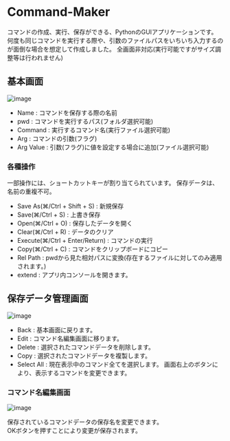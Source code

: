 # Command-Maker
コマンドの作成、実行、保存ができる、PythonのGUIアプリケーションです。  
何度も同じコマンドを実行する際や、引数のファイルパスをいちいち入力するのが面倒な場合を想定して作成しました。 
全画面非対応(実行可能ですがサイズ調整等は行われません)

## 基本画面
![image](https://github.com/gengithub17/Command-Maker/assets/25129056/f8c47794-caa2-4ec9-92a2-f68657bb8269)
- Name : コマンドを保存する際の名前
- pwd  : コマンドを実行するパス(フォルダ選択可能)
- Command : 実行するコマンド名(実行ファイル選択可能)
- Arg : コマンドの引数(フラグ)
- Arg Value : 引数(フラグ)に値を設定する場合に追加(ファイル選択可能)

### 各種操作
一部操作には、ショートカットキーが割り当てられています。 
保存データは、名前の重複不可。
- Save As(⌘/Ctrl + Shift + S) : 新規保存
- Save(⌘/Ctrl + S) : 上書き保存
- Open(⌘/Ctrl + O) : 保存したデータを開く
- Clear(⌘/Ctrl + R) : データのクリア
- Execute(⌘/Ctrl + Enter/Return) : コマンドの実行
- Copy(⌘/Ctrl + C) : コマンドをクリップボードにコピー
- Rel Path : pwdから見た相対パスに変換(存在するファイルに対してのみ適用されます。)
- extend : アプリ内コンソールを開きます。

## 保存データ管理画面
![image](https://github.com/gengithub17/Command-Maker/assets/25129056/dbb4871e-a8bb-4486-ac21-8f00f0dd2922)
- Back : 基本画面に戻ります。
- Edit : コマンド名編集画面に移ります。
- Delete : 選択されたコマンドデータを削除します。
- Copy : 選択されたコマンドデータを複製します。
- Select All : 現在表示中のコマンド全てを選択します。
画面右上のボタンにより、表示するコマンドを変更できます。

### コマンド名編集画面
![image](https://github.com/gengithub17/Command-Maker/assets/25129056/82c92f95-0856-4339-8970-2a1e8aa521c6)

保存されているコマンドデータの保存名を変更できます。  
OKボタンを押すことにより変更が保存されます。
